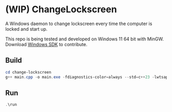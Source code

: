 # (WIP) ChangeLockscreen

A Windows daemon to change lockscreen every time the computer is locked and start up.  
  
This repo is being tested and developed on Windows 11 64 bit with MinGW.  
Download [Windows SDK](https://developer.microsoft.com/en-us/windows/downloads/windows-sdk/) to contribute.  

## Build

```powershell
cd change-lockscreen
g++ main.cpp -o main.exe -fdiagnostics-color=always --std=c++23 -lwtsapi32 -municode -mwindows
```

## Run
```powershell
.\run
```